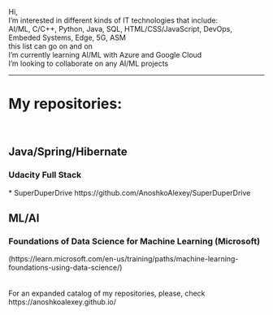 Hi,</br>
I’m interested in different kinds of IT technologies that include:</br>
AI/ML, C/C++, Python, Java, SQL, HTML/CSS/JavaScript, DevOps, Embeded Systems, Edge, 5G, ASM</br>
this list can go on and on</br>
I’m currently learning AI/ML with Azure and Google Cloud</br>
I’m looking to collaborate on any AI/ML projects</br>

---------------------------------------------------------------------------------------------------
<h1>My repositories:</h1><br>

<h2>Java/Spring/Hibernate</h2>

<h3>Udacity Full Stack</h3>
  * SuperDuperDrive https://github.com/AnoshkoAlexey/SuperDuperDrive
  
<h2>ML/AI</h2>
<h3>Foundations of Data Science for Machine Learning (Microsoft)</h3>
(https://learn.microsoft.com/en-us/training/paths/machine-learning-foundations-using-data-science/)
<br><br><br>
For an expanded catalog of my repositories, please, check https://anoshkoalexey.github.io/
